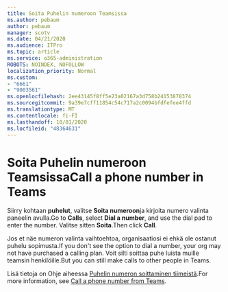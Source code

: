 ```yaml
---
title: Soita Puhelin numeroon Teamsissa
ms.author: pebaum
author: pebaum
manager: scotv
ms.date: 04/21/2020
ms.audience: ITPro
ms.topic: article
ms.service: o365-administration
ROBOTS: NOINDEX, NOFOLLOW
localization_priority: Normal
ms.custom:
- "6661"
- "9003561"
ms.openlocfilehash: 2ee43145f8ff5e23a02167a3d758b24153878374
ms.sourcegitcommit: 9a39e7cff11854c54c717a2c0094bfdfefee4ffd
ms.translationtype: MT
ms.contentlocale: fi-FI
ms.lasthandoff: 10/01/2020
ms.locfileid: "48364631"
---
```

# <a name="call-a-phone-number-in-teams"></a><span data-ttu-id="e3bcb-102">Soita Puhelin numeroon Teamsissa</span><span class="sxs-lookup"><span data-stu-id="e3bcb-102">Call a phone number in Teams</span></span>

<span data-ttu-id="e3bcb-103">Siirry kohtaan  **puhelut**, valitse  **Soita numeroon**ja kirjoita numero valinta paneelin avulla.</span><span class="sxs-lookup"><span data-stu-id="e3bcb-103">Go to  **Calls**, select  **Dial a number**, and use the dial pad to enter the number.</span></span> <span data-ttu-id="e3bcb-104">Valitse sitten  **Soita**.</span><span class="sxs-lookup"><span data-stu-id="e3bcb-104">Then click  **Call**.</span></span>

<span data-ttu-id="e3bcb-105">Jos et näe numeron valinta vaihtoehtoa, organisaatiosi ei ehkä ole ostanut puhelu sopimusta.</span><span class="sxs-lookup"><span data-stu-id="e3bcb-105">If you don't see the option to dial a number, your org may not have purchased a calling plan.</span></span> <span data-ttu-id="e3bcb-106">Voit silti soittaa puhe luista muille teamsin henkilöille.</span><span class="sxs-lookup"><span data-stu-id="e3bcb-106">But you can still make calls to other people in Teams.</span></span>  

<span data-ttu-id="e3bcb-107">Lisä tietoja on Ohje aiheessa [Puhelin numeron soittaminen tiimeistä](https://support.microsoft.com/office/20d24ace-2851-4c29-8441-30dd2a5cf078).</span><span class="sxs-lookup"><span data-stu-id="e3bcb-107">For more information, see [Call a phone number from Teams](https://support.microsoft.com/office/20d24ace-2851-4c29-8441-30dd2a5cf078).</span></span>
